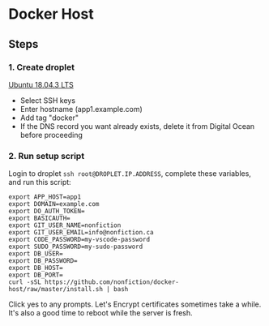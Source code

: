 # Docker Host

## Steps

### 1. Create droplet

[Ubuntu 18.04.3 LTS](https://cloud.digitalocean.com/droplets/new?fleetUuid=12c6d9bb-b1ea-4af7-b322-651589b09d8e&i=bc4e87&size=s-2vcpu-4gb&region=tor1&distro=ubuntu&distroImage=ubuntu-18-04-x64&options=backups,install_agent)

- Select SSH keys
- Enter hostname (app1.example.com)
- Add tag "docker"
- If the DNS record you want already exists, delete it from Digital Ocean before proceeding

### 2. Run setup script

Login to droplet `ssh root@DROPLET.IP.ADDRESS`, complete these variables, and run this script:

    export APP_HOST=app1
    export DOMAIN=example.com
    export DO_AUTH_TOKEN=
    export BASICAUTH=
    export GIT_USER_NAME=nonfiction
    export GIT_USER_EMAIL=info@nonfiction.ca
    export CODE_PASSWORD=my-vscode-password
    export SUDO_PASSWORD=my-sudo-password
    export DB_USER=
    export DB_PASSWORD=
    export DB_HOST=
    export DB_PORT=
    curl -sSL https://github.com/nonfiction/docker-host/raw/master/install.sh | bash

Click yes to any prompts. Let's Encrypt certificates sometimes take a while. It's also a good time to reboot while the server is fresh.
